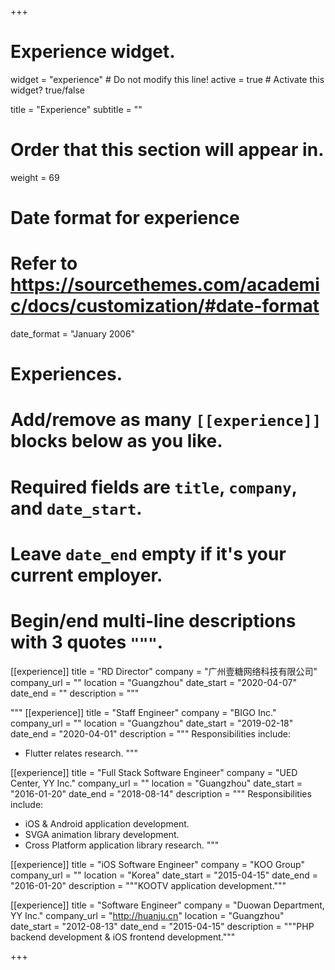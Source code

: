 +++
# Experience widget.
widget = "experience"  # Do not modify this line!
active = true  # Activate this widget? true/false

title = "Experience"
subtitle = ""

# Order that this section will appear in.
weight = 69

# Date format for experience
#   Refer to https://sourcethemes.com/academic/docs/customization/#date-format
date_format = "January 2006"

# Experiences.
#   Add/remove as many `[[experience]]` blocks below as you like.
#   Required fields are `title`, `company`, and `date_start`.
#   Leave `date_end` empty if it's your current employer.
#   Begin/end multi-line descriptions with 3 quotes `"""`.
[[experience]]
  title = "RD Director"
  company = "广州壹糖网络科技有限公司"
  company_url = ""
  location = "Guangzhou"
  date_start = "2020-04-07"
  date_end = ""
  description = """
  
  """
[[experience]]
  title = "Staff Engineer"
  company = "BIGO Inc."
  company_url = ""
  location = "Guangzhou"
  date_start = "2019-02-18"
  date_end = "2020-04-01"
  description = """
  Responsibilities include:
  
  * Flutter relates research.
  """

[[experience]]
  title = "Full Stack Software Engineer"
  company = "UED Center, YY Inc."
  company_url = ""
  location = "Guangzhou"
  date_start = "2016-01-20"
  date_end = "2018-08-14"
  description = """
  Responsibilities include:
  
  * iOS & Android application development.
  * SVGA animation library development.
  * Cross Platform application library research.
  """

[[experience]]
  title = "iOS Software Engineer"
  company = "KOO Group"
  company_url = ""
  location = "Korea"
  date_start = "2015-04-15"
  date_end = "2016-01-20"
  description = """KOOTV application development."""

[[experience]]
  title = "Software Engineer"
  company = "Duowan Department, YY Inc."
  company_url = "http://huanju.cn"
  location = "Guangzhou"
  date_start = "2012-08-13"
  date_end = "2015-04-15"
  description = """PHP backend development & iOS frontend development."""

+++

